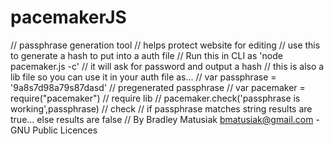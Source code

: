pacemakerJS
===========

// passphrase generation tool
// helps protect website for editing
// use this to generate a hash to put into a auth file
// Run this in CLI as 'node pacemaker.js -c'
// it will ask for password and output a hash
// this is also a lib file so you can use it in your auth file as...
// var passphrase = '9a8s7d98a79s87dasd' // pregenerated passphrase
// var pacemaker = require("pacemaker") // require lib
// pacemaker.check('passphrase is working',passphrase) // check 
// if passphrase matches string results are true... else results are false
// By Bradley Matusiak bmatusiak@gmail.com - GNU Public Licences